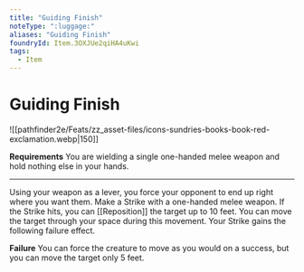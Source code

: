```yaml
---
title: "Guiding Finish"
noteType: ":luggage:"
aliases: "Guiding Finish"
foundryId: Item.3OXJUe2qiHA4uKwi
tags:
  - Item
---
```


# Guiding Finish
![[pathfinder2e/Feats/zz_asset-files/icons-sundries-books-book-red-exclamation.webp|150]]

**Requirements** You are wielding a single one-handed melee weapon and hold nothing else in your hands.

* * *

Using your weapon as a lever, you force your opponent to end up right where you want them. Make a Strike with a one-handed melee weapon. If the Strike hits, you can [[Reposition]] the target up to 10 feet. You can move the target through your space during this movement. Your Strike gains the following failure effect.

**Failure** You can force the creature to move as you would on a success, but you can move the target only 5 feet.
